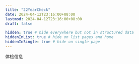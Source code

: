 ```yaml
---
title: "22YearCheck"
date: 2024-04-12T23:16:00+08:00
lastmod: 2024-04-12T23:16:00+08:00
draft: false

hidden: true # hide everywhere but not in structured data
hiddenInList: true # hide on list pages and home
hiddenInSingle: true # hide on single page
---
```


体检信息